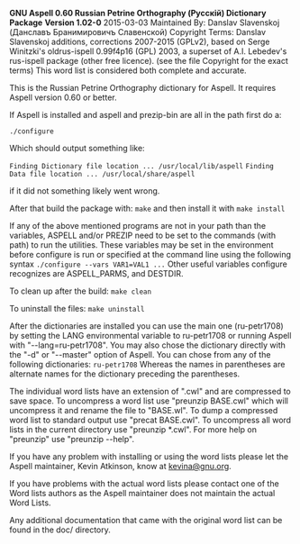 **GNU Aspell 0.60 Russian Petrine Orthography (Русскій) Dictionary Package**
**Version 1.02-0**
2015-03-03
Maintained By:
  Danslav Slavenskoj (Данславъ Бранимировичъ Славенской) <danslav at slavenica com>
Copyright Terms: Danslav Slavenskoj additions, corrections 2007-2015 (GPLv2), based on Serge Winitzki's oldrus-ispell 0.99f4p16 (GPL) 2003, a superset of A.I. Lebedev's rus-ispell package (other free licence).
  (see the file Copyright for the exact terms)
This word list is considered both complete and accurate.

This is the Russian Petrine Orthography dictionary for Aspell.  It requires Aspell 
version 0.60 or better.

If Aspell is installed and aspell and prezip-bin are all
in the path first do a:

  `./configure`

Which should output something like:

  `Finding Dictionary file location ... /usr/local/lib/aspell`
  `Finding Data file location ... /usr/local/share/aspell`

if it did not something likely went wrong.

After that build the package with:
  `make`
and then install it with
  `make install`

If any of the above mentioned programs are not in your path than the
variables, ASPELL and/or PREZIP need to be set to the
commands (with path) to run the utilities.  These variables may be set
in the environment before configure is run or specified at the command
line using the following syntax
  `./configure --vars VAR1=VAL1 ...`
Other useful variables configure recognizes are ASPELL_PARMS, and DESTDIR.

To clean up after the build:
  `make clean`

To uninstall the files:
  `make uninstall`

After the dictionaries are installed you can use the main one (ru-petr1708) by
setting the LANG environmental variable to ru-petr1708 or running Aspell
with "--lang=ru-petr1708".  You may also chose the dictionary directly
with the "-d" or "--master" option of Aspell.  You can chose from any of
the following dictionaries:
  `ru-petr1708`
Whereas the names in parentheses are alternate names for the
dictionary preceding the parentheses.

The individual word lists have an extension of ".cwl" and are
compressed to save space.  To uncompress a word list use 
"preunzip BASE.cwl" which will uncompress it and rename the file 
to "BASE.wl".  To dump a compressed word list to standard output use
"precat BASE.cwl".  To uncompress all word lists in the current
directory use "preunzip *.cwl".  For more help on "preunzip" use
"preunzip --help".

If you have any problem with installing or using the word lists please
let the Aspell maintainer, Kevin Atkinson, know at kevina@gnu.org.

If you have problems with the actual word lists please contact one of
the Word lists authors as the Aspell maintainer does not maintain the
actual Word Lists.

Any additional documentation that came with the original word list can
be found in the doc/ directory.
